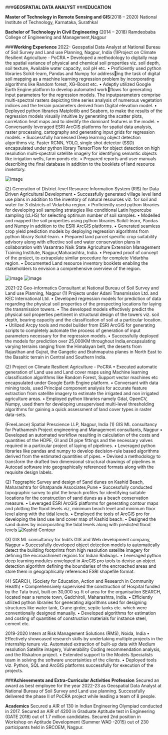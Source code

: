 ###**GEOSPATIAL DATA ANALYST**
###**EDUCATION**

**Master of Technology in Remote Sensing and GIS**(2018 – 2020)
National Institute of Technology, Karnataka, Surathkal 

**Bachelor of Technology in Civil Engineering** (2014 – 2018)
Ramdeobaba College of Engineering and Management,Nagpur 

###**Working Experience**
2022- Geospatial Data Analyst at National Bureau of Soil Survey and Land use Planning, Nagpur, India
(1)Project on Climate Resilient Agriculture - PoCRA
• Developed a methodology to digitally map the spatial variance of physical and chemical soil properties viz. soil depth, soil texture, Available water capacity, soil pH etc.
• Proficiently used python libraries Scikit-learn, Pandas and Numpy for addressing the task of digital soil mapping as a machine learning regression problem by incorporating algorithms like Random forest, XG-Boost etc.
• Adeptly utilized Google Earth Engine platform to develop automated workflows for generating input parameters for the regression models. The inputparameters comprise multi-spectral rasters depicting time series analysis 
  of numerous vegetation indices and the terrain parameters derived from Digital elevation model.
• Deployed python libraries Matplotlib and Seaborn, to make the results of the regression models visually intuitive by generating the scatter plots, correlation heat maps and to identify the dominant features in the model.
• Conversantly leveraged ESRI ArcGIS platforms for spatial data analysis, raster processing, cartography and generating input grids for regression models.
• Successfully harnessed Deep learning object detection algorithms viz. Faster RCNN, YOLO, single shot detector (SSD) encapsulated under python library TensorFlow for object detection on high resolution multi-spectral 
  satellite imagery for identifying semantic objects like irrigation wells, farm ponds etc.
• Prepared reports and user manuals describing the final database in addition to the booklets of land resource inventory.

![image](https://github.com/shreyasp070/Portfolio/assets/153278513/c6d08d76-e594-4c97-b5da-c6ed9fbf78d7)


(2) Generation of District-level Resource Information System (RIS) for Data Driven Agricultural Development
• Successfully generated village level land use plans in addition to the inventory of natural resources viz. for soil and water for 3 districts of Vidarbha region.
• Proficiently used python libraries for developing soil sampling strategies like conditional Latin hypercube sampling (cLHS) for selecting optimum number of soil samples.
• Modelled and mapped the soil properties using python libraries Scikit-learn, Pandas and Numpy in addition to the ESRI ArcGIS platforms.
• Generated seamless crop yield prediction models by deploying regression algorithms from python library Scikit-learn.
• Prepared land parcel specific crop suitability advisory along with effective soil and water conservation plans in collaboration with Vasantrao Naik State Agriculture Extension Management Training Institute, 
  Nagpur,Maharashtra, India.
• Prepared proof of concept of the project, to extrapolate similar procedure for complete Vidarbha region.
• Documented Land resource inventory booklets enabling the stakeholders to envision a comprehensive overview of the region.

![image](https://github.com/shreyasp070/Portfolio/assets/153278513/3b3f5cad-ea2d-4179-9cad-e0aabfe689a4)
![image](https://github.com/shreyasp070/Portfolio/assets/153278513/d9ac81e0-74cf-4f40-84d2-f584243fd00b)


2021-22 Geo-informatics Consultant at National Bureau of Soil Survey and Land use Planning, Nagpur
(1) Projects under Adani Transmission Ltd. and KEC International Ltd.
• Developed regression models for prediction of data regarding the physical soil properties of the prospecting locations for laying the transmission towers.
• The developed models effectively predict the physical soil properties pertinent in structural design of the towers viz. soil depth, bearing capacity and the classification of soil at a particular location.
• Utilized Arcpy tools and model builder from ESRI ArcGIS for generating scripts to completely automate the process of generation of input parameters necessary for the regression models.
• Successfully deployed the models for prediction over 25,000KM throughout India,encapsulating varying terrains ranging from the Himalayan belt, the deserts from Rajasthan and Gujrat, the Gangetic and Brahmaputra planes 
  in North East to the Basaltic terrain in Central and Southern India.

(2) Project on Climate Resilient Agriculture - PoCRA
• Executed automatic generation of Land use and Land cover maps using Machine learning classification algorithms like Random Forest, Support vector machines etc encapsulated under Google Earth Engine platform.
• Conversant with data mining tools, used Principal component analysis for accurate feature extraction from satellite imagery to estimate the irrigated and non irrigated agriculture areas.
• Employed python libraries namely Gdal, OpenCV, Numpy, used them for developing unsupervised multi-level thresholding algorithms for gaining a quick assessment of land cover types in raster data-sets.

(FreeLance) Spatial Prescience LLP, Nagpur, India
(1) GIS ML consultancy for Prathamesh Project engineering and Management consultants, Nagpur
• Developed an automated workflow resulting in calculation of the costs and quantities of the HDPE, GI and DI pipe fittings and the necessary valves required in a particular project of laying of pipelines.
• Leveraged python libraries like pandas and numpy to develop decision-rule based algorithms derived from the estimated quantities of pipes.
• Devised a methodology to transform the drafted two dimensional structural drawings of pipelines in Autocad software into geographically referenced formats along with the requisite design labels.

(2) Topgraphic Survey and design of Sand dunes on Kashid Beach, Maharashtra for Ghatpande Associates,Pune
• Successfully conducted topographic survey to plot the beach profiles for identifying suitable locations for the construction of sand dunes as a beach conservation measure.
• Leveraged ESRI ArcGIS platforms for generating contour maps and plotting the flood levels viz, minimum beach level and minimum floor level along with the tidal levels.
• Employed the tools of ArcGIS pro for developing the land use land cover map of Kashid beach.
• Designed the sand dunes by incorporating the tidal levels along with predicted flood levels
![Kashid Contour](https://github.com/shreyasp070/Portfolio/assets/153278513/1462b6cc-8dc3-4db5-9979-f96c4d75d4d6)


(3) GIS ML consultancy for Indits GIS and Web development company, Nagpur
• Successfully developed object detection models to automatically detect the building footprints from high resolution satellite imagery for defining the encroachment regions for Indian Railways.
• Leveraged python deep learning modules enveloped in ArcGIS pro tools to devise an object detection algorithm defining the boundaries of the encroached areas and store them in geographically referenced ESRI shapefile 
  format.
  
(4) SEARCH, (Society for Education, Action and Research in Community Health)
• Comprehensively supervised the construction of Hospital funded by the Tata trust, built on 30,000 sq-ft of area for the organisation SEARCH, located near a remote town, Gadchiroli, Maharashtra, India.
• Efficiently utilized python libraries for generating algorithms used for designing structures like water tank, Crane girder, septic tanks etc. which were conventionally designed manually.
• Developed algorithms for estimation and costing of quantities of construction materials for instance steel, cement etc.

2019-2020 Intern at Risk Management Solutions (RMS), Noida, India
• Effectively showcased research skills by undertaking multiple projects in the internship tenure viz. Automated extraction of built-up data with Medium resolution Satellite imagery, Vulnerability Coding recommendation 
  analysis, and the Riskatron project.
• Extended support to the Models Specialists team in solving the software uncertainties of the clients.
• Deployed tools viz. Python, SQL and ArcGIS platforms successfully for execution of the projects.

###**Achievements and Extra-Curricular Activities**
**Profession**   Secured an award as best employee for the year 2022-23 as Geospatial Data Analyst at National Bureau of Soil Survey and Land use planning.
                 Successfully delivered the phase II of PoCRA project while leading a team of 8 people.
                 
**Academics**    Secured a AIR of 130 in Indian Engineering Olympiad conducted in 2017.
                 Secured an AIR of 4200 in Graduate Aptitude test in Engineering (GATE 2018) out of 1.7 million candidates.
                 Secured 2nd position in Workshop on Aptitude Development (Summer WAD -2015) out of 230 participants held in SRCOEM, Nagpur.
